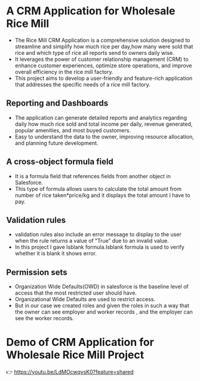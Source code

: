 # A CRM Application for Wholesale Rice Mill
 - The Rice Mill CRM Application is a comprehensive solution designed to streamline and simplify how much rice per day,how many were sold that rice and which type of rice all reports send to owners daily wise.
 - It leverages the power of customer relationship management (CRM) to enhance customer experiences, optimize store operations, and improve overall efficiency in the rice mill factory.
 - This project aims to develop a user-friendly and feature-rich application that addresses the specific needs of a rice mill factory.
   
## Reporting and Dashboards
  - The application can generate detailed reports and analytics regarding daily how much rice sold and total income per daily, revenue generated, popular amenities, and most buyed customers.
  - Easy to understand the data to the owner, improving resource allocation, and planning future development.
    
## A cross-object formula field
  - It is a formula field that references fields from another object in Salesforce.
  - This type of formula allows users to calculate the total amount from number of rice taken*price/kg and it displays the total amount I have to pay.
## Validation rules
   - validation rules also include an error message to display to the user when the rule returns a value of “True” due to an invalid value.
   - In this project I gave Isblank formula.Isblank formula is used to verify whether it is blank it shows error.
## Permission sets
  - Organization Wide Defaults(OWD) in salesforce is the baseline level of access that the most restricted user should have.
  - Organizational Wide Defaults are used to restrict access.
  - But in our case we created roles and given the roles in such a way that the owner can see employer and worker records , and the employer can see the worker records.

# Demo of CRM Application for Wholesale Rice Mill Project
   👉 https://youtu.be/LdMOcwqysK0?feature=shared


